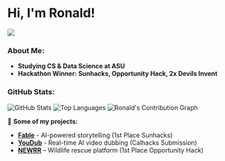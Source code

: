 <h1 align="left">Hi, I'm Ronald!</h1>

<p align="left">
  <a href="https://linkedin.com/in/ronald-mcinnes"><img src="https://img.shields.io/badge/LinkedIn-blue?logo=linkedin&style=for-the-badge"/></a>
</p>

### About Me:
- **Studying CS & Data Science at ASU**
- **Hackathon Winner: Sunhacks, Opportunity Hack, 2x Devils Invent**

### GitHub Stats:
![GitHub Stats](https://github-readme-stats.vercel.app/api?username=RonaldMcInnes&show_icons=true&theme=tokyonight)
![Top Languages](https://github-readme-stats.vercel.app/api/top-langs/?username=RonaldMcInnes&layout=compact&theme=dark)
![Ronald's Contribution Graph](https://github-readme-activity-graph.vercel.app/graph?username=RonaldMcInnes&theme=github-dark)

🚀 **Some of my projects:**  
- **[Fable](#)** - AI-powered storytelling (1st Place Sunhacks)
- **[YouDub](#)** - Real-time AI video dubbing (Calhacks Submission)
- **[NEWRR](#)** – Wildlife rescue platform (1st Place Opportunity Hack)
